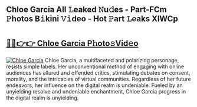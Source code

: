 ## Chloe Garcia All 𝙻eaked 𝙽u𝚍es - Part-FCm 𝙿hotos B𝚒kini 𝚅𝚒deo - Hot 𝙿art 𝙻eaks XlWCp

# <h2><a href="http://ld3918x.urlbe.top/?page=Chloe+Garcia">🔗🔗👉👉 Chloe Garcia P𝚑oto𝚜Vid𝚎o</a></h2>

[![Chloe Garcia](https://i.imgur.com/eBuTRDB.gif)](http://ld3918x.urlbe.top/?page=Chloe+Garcia)
Chloe Garcia, a multifaceted and polarizing personage, resists simple labels. Her unconventional method of engaging with online audiences has allured and offended critics, stimulating debates on consent, morality, and the intricacies of virtual communities. Regardless of her future endeavors, her influence on the digital realm is undeniable. Fueled by an unyielding resolve and undeniable enchantment, Chloe Garcia progress in the digital realm is unyielding.
